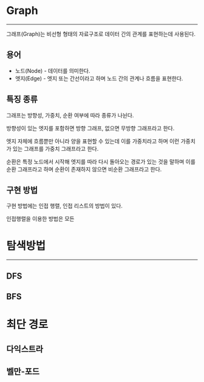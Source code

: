# Graph
---
그래프(Graph)는 비선형 형태의 자료구조로 데이터 간의 관계를 표현하는데 사용된다.

## 용어
- 노드(Node) - 데이터를 의미한다.
- 엣지(Edge) - 엣지 또는 간선이라고 하며 노드 간의 관계나 흐름을 표현한다.

## 특징 종류
그래프는 방향성, 가중치, 순환 여부에 따라 종류가 나뉜다.

방향성이 있는 엣지를 포함하면 방향 그래프, 없으면 무방향 그래프라고 한다.

엣지 자체에 흐름뿐만 아니라 양을 표현할 수 있는데 이를 가중치라고 하며 이런 가중치가 있는 그래프를 가중치 그래프라고 한다.

순환은 특정 노드에서 시작해 엣지를 따라 다시 돌아오는 경로가 있는 것을 말하며 이를 순환 그래프라고 하며 순환이 존재하지 않으면 비순환 그래프라고 한다.

## 구현 방법
구현 방법에는 인접 행렬, 인접 리스트의 방법이 있다.

인접행렬을 이용한 방법은 모든 


# 탐색방법
---


## DFS
## BFS


# 최단 경로
## 다익스트라
## 벨만-포드